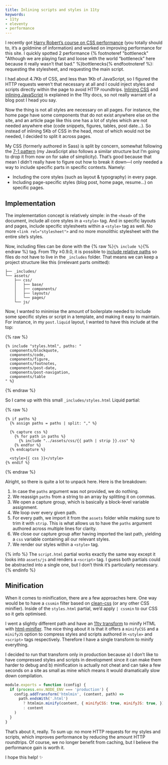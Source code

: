 ```yaml
---
title: Inlining scripts and styles in 11ty
keywords:
- 11ty
- eleventy
- performance
---
```


I recently got [Harry Robert’s course on CSS performance](https://gumroad.com/l/eihdtmcwf) (you totally should to, it’s a goldmine of information) and worked on improving performance for this site. I quickly spotted 2 performance {% footnoteref "bottleneck" "Although we are playing fast and loose with the world “bottleneck” here because it really wasn’t that bad." %}bottlenecks{% endfootnoteref %}: requesting the stylesheet, and requesting the main script.

I had about 4.7Kb of CSS, and less than 1Kb of JavaScript, so I figured the HTTP requests weren’t that necessary at all and I could inject styles and scripts directly within the page to avoid HTTP roundtrips. [Inlining CSS](https://www.11ty.dev/docs/quicktips/inline-css/) and [inlining JavaScript](https://www.11ty.dev/docs/quicktips/inline-js/) is explained in the 11ty docs, so not really warrant of a blog post I head you say.

Now the thing is not all styles are necessary on all pages. For instance, the home page have some components that do not exist anywhere else on the site, and an article page like this one has a lot of styles which are not needed anywhere else (code snippets, figures, tables, post date…). So instead of inlining 5Kb of CSS in the head, most of which would not be needed, I decided to split it across pages.

My CSS (formerly authored in Sass) is split by concern, somewhat following the [7-1 pattern](https://sass-guidelin.es/#the-7-1-pattern) (my JavaScript also follows a similar structure but I’m going to drop it from now on for sake of simplicity). That’s good because that mean I didn’t really have to figure out how to break it down—I only needed a way to include specific parts in specific contexts. Namely:

- Including the core styles (such as layout & typography) in every page.
- Including page-specific styles (blog post, home page, resume…) on specific pages.

## Implementation

The implementation concept is relatively simple: in the `<head>` of the document, include all core styles in a `<style>` tag. And in specific layouts and pages, include specific stylesheets within a `<style>` tag as well. No more `<link rel="stylesheet">` and no more monolithic stylesheet with the entire site’s styles. 

Now, including files can be done with the {% raw %}`{% include %}`{% endraw %} tag. From 11ty ≥0.9.0, it is possible to [include relative paths](https://www.11ty.dev/docs/languages/liquid/#supported-features) so files do not have to live in the `_includes` folder. That means we can keep a project structure like this (irrelevant parts omitted):

```
├── _includes/
└── assets/
    ├── css/
    │   ├── base/
    │   ├── components/
    │   ├── layouts/
    │   └── pages/
    └── js/
```

Now, I wanted to minimise the amount of boilerplate needed to include some specific styles or script in a template, and making it easy to maintain. For instance, in my `post.liquid` layout, I wanted to have this include at the top:

{% raw %}
```
{% include "styles.html", paths: "
  components/blockquote,
  components/code,
  components/figure,
  components/footnotes,
  components/post-date,
  components/post-navigation,
  components/table
" %}
```
{% endraw %}

So I came up with this small `_includes/styles.html` Liquid partial:

{% raw %}
```
{% if paths %}
  {% assign paths = paths | split: "," %}

  {% capture css %}
    {% for path in paths %}
      {% include "../assets/css/{{ path | strip }}.css" %}
    {% endfor %}
  {% endcapture %}

  <style>{{ css }}</style>
{% endif %}
```
{% endraw %}

Alright, so there is quite a lot to unpack here. Here is the breakdown:

1. In case the `paths` argument was not provided, we do nothing.
2. We reassign `paths` from a string to an array by splitting it on commas.
3. We open a capture group, which is basically a block-level variable assignment.
4. We loop over every given path.
5. For every path, we import it from the `assets` folder while making sure to trim it with `strip`. This is what allows us to have the `paths` argument authored across multiple lines for clarity.
6. We close our capture group after having imported the last path, yielding a `css` variable containing all our relevant styles.
7. We render our styles within a `<style>` tag.

{% info %}
The `script.html` partial works exactly the same way except it looks into `assets/js` and renders a `<script>` tag. I guess both partials could be abstracted into a single one, but I don’t think it’s particularly necessary.
{% endinfo %}

## Minification

When it comes to minification, there are a few approaches here. One way would be to have a `cssmin` filter based on [clean-css](https://github.com/jakubpawlowicz/clean-css) (or any other CSS minifier). Inside of the `styles.html` partial, we’d apply `| cssmin` to our CSS so it gets optimised. 

I went a slightly different path and have an [11ty transform](https://www.11ty.dev/docs/config/#transforms) to minify HTML with [html-minifier](https://github.com/kangax/html-minifier). The nice thing about it is that it offers a `minifyCSS` and a `minifyJS` option to compress styles and scripts authored in `<style>` and `<script>` tags respectively. Therefore I have a single transform to minify everything.

I decided to run that transform only in production because a) I don’t like to have compressed styles and scripts in development since it can make them harder to debug and b) minification is actually not cheat and can take a few seconds on a site as small as mine which means it would dramatically slow down compilation.

```js
module.exports = function (config) {
  if (process.env.NODE_ENV === 'production') {
    config.addTransform('htmlmin', (content, path) =>
      path.endsWith('.html')
        ? htmlmin.minify(content, { minifyCSS: true, minifyJS: true, })
        : content
    )
  }
}
```

That’s about it, really. To sum up: no more HTTP requests for my styles and scripts, which improves performance by reducing the amount HTTP roundtrips. Of course, we no longer benefit from caching, but I believe the performance gain is worth it. 

I hope this help! ✨
